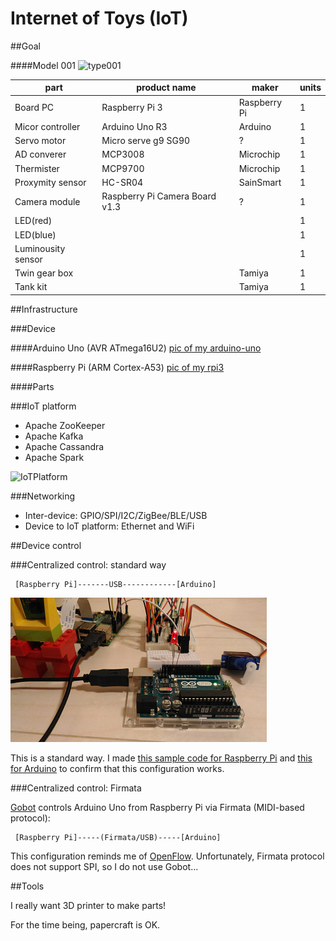 # Internet of Toys (IoT)

##Goal

####Model 001
![type001](https://docs.google.com/drawings/d/1EXrgaz9V5ETb_SwbJseOQWrdF1Rf3bmqhidnRHBVv6E/pub?w=960&h=600)

|part              |product name                   |maker        |units    |
|------------------|-------------------------------|-------------|---------|
|Board PC          |Raspberry Pi 3                 |Raspberry Pi |1        |
|Micor controller  |Arduino Uno R3                 |Arduino      |1        |
|Servo motor       |Micro serve g9 SG90            |?            |1        |
|AD converer       |MCP3008                        |Microchip    |1        |
|Thermister        |MCP9700                        |Microchip    |1        |
|Proxymity sensor  |HC-SR04                        |SainSmart    |1        |
|Camera module     |Raspberry Pi Camera Board v1.3 |?            |1        |
|LED(red)          |                               |             |1        |
|LED(blue)         |                               |             |1        |
|Luminousity sensor|                               |             |1        |
|Twin gear box     |                               |Tamiya       |1        |
|Tank kit          |                               |Tamiya       |1        |

##Infrastructure

###Device

####Arduino Uno (AVR ATmega16U2)
[pic of my arduino-uno](./doc/arduino-uno.png)

####Raspberry Pi (ARM Cortex-A53)
[pic of my rpi3](./doc/rpi3.png)

####Parts

###IoT platform

- Apache ZooKeeper
- Apache Kafka
- Apache Cassandra
- Apache Spark

![IoTPlatform](https://docs.google.com/drawings/d/14bmvJhQgG_oQu2N0SiiUWonsNiNL7f1yPZ_jepIAEMU/pub?w=960&h=411)

###Networking

- Inter-device: GPIO/SPI/I2C/ZigBee/BLE/USB
- Device to IoT platform: Ethernet and WiFi

##Device control

###Centralized control: standard way

```
 [Raspberry Pi]-------USB------------[Arduino]
```

![arduino-rpi](./doc/arduino-rpi.png)

This is a standard way. I made [this sample code for Raspberry Pi](./misc/arduino/serial.go) and [this for Arduino](./misc/arduino/sketch_led_blink.ino) to confirm that this configuration works.

###Centralized control: Firmata

[Gobot](https://gobot.io/) controls Arduino Uno from Raspberry Pi via Firmata (MIDI-based protocol):

```
 [Raspberry Pi]-----(Firmata/USB)-----[Arduino]

```

This configuration reminds me of [OpenFlow](https://en.wikipedia.org/wiki/OpenFlow). Unfortunately, Firmata protocol does not support SPI, so I do not use Gobot...

##Tools

I really want 3D printer to make parts!

For the time being, papercraft is OK.
